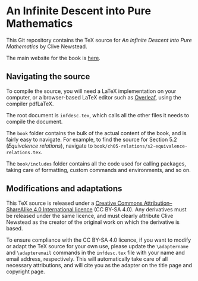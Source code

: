 An Infinite Descent into Pure Mathematics
=========================================

This Git repository contains the TeX source for _An Infinite Descent into Pure Mathematics_ by Clive Newstead.

The main website for the book is [here](https://infinitedescent.xyz/).

## Navigating the source

To compile the source, you will need a LaTeX implementation on your computer, or a browser-based LaTeX editor such as [Overleaf](https://www.overleaf.com/), using the compiler pdfLaTeX.

The root document is `infdesc.tex`, which calls all the other files it needs to compile the document.

The `book` folder contains the bulk of the actual content of the book, and is fairly easy to navigate. For example, to find the source for Section 5.2 (_Equivalence relations_), navigate to `book/ch05-relations/s2-equivalence-relations.tex`.

The `book/includes` folder contains all the code used for calling packages, taking care of formatting, custom commands and environments, and so on.

## Modifications and adaptations

This TeX source is released under a [Creative Commons Attribution–ShareAlike 4.0 International licence](https://creativecommons.org/licenses/by-sa/4.0/) (CC BY-SA 4.0). Any derivatives must be released under the same licence, and must clearly attribute Clive Newstead as the creator of the original work on which the derivative is based.

To ensure compliance with the CC BY-SA 4.0 licence, if you want to modify or adapt the TeX source for your own use, please update the `\adaptername` and `\adapteremail` commands in the `infdesc.tex` file with your name and email address, respectively. This will automatically take care of all necessary attributions, and will cite you as the adapter on the title page and copyright page.

